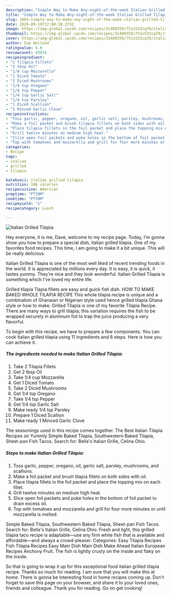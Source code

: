 ```yaml
---
description: "Simple Way to Make Any-night-of-the-week Italian Grilled Tilapia"
title: "Simple Way to Make Any-night-of-the-week Italian Grilled Tilapia"
slug: 1865-simple-way-to-make-any-night-of-the-week-italian-grilled-tilapia
date: 2020-09-19T22:00:28.273Z
image: https://img-global.cpcdn.com/recipes/31408359/751x532cq70/italian-grilled-tilapia-recipe-main-photo.jpg
thumbnail: https://img-global.cpcdn.com/recipes/31408359/751x532cq70/italian-grilled-tilapia-recipe-main-photo.jpg
cover: https://img-global.cpcdn.com/recipes/31408359/751x532cq70/italian-grilled-tilapia-recipe-main-photo.jpg
author: Sue Holland
ratingvalue: 4.8
reviewcount: 43834
recipeingredient:
- "2 Tilapia Fillets"
- "2 tbsp Oil"
- "1/4 cup Mozzarella"
- "1 Diced Tomato"
- "2 Diced Mushrooms"
- "1/4 tsp Oregano"
- "1/4 tsp Pepper"
- "1/4 tsp Garlic Salt"
- "1/4 tsp Parsley"
- "1 Diced Scallion"
- "1 Minced Garlic Clove"
recipeinstructions:
- "Toss garlic, pepper, oregano, oil, garlic salt, parsley, mushrooms, and scallions."
- "Make a foil packet and brush tilapia fillets on both sides with oil."
- "Place tilapia fillets in the foil packet and place the topping mix on each fillet."
- "Grill twelve minutes on medium high heat."
- "Slice open foil packets and poke holes in the bottom of foil packet to drain excess oil."
- "Top with tomatoes and mozzarella and grill for four more minutes or until mozzarella is melted."
categories:
- Recipe
tags:
- italian
- grilled
- tilapia

katakunci: italian grilled tilapia 
nutrition: 186 calories
recipecuisine: American
preptime: "PT39M"
cooktime: "PT39M"
recipeyield: "1"
recipecategory: Lunch

---
```



![Italian Grilled Tilapia](https://img-global.cpcdn.com/recipes/31408359/751x532cq70/italian-grilled-tilapia-recipe-main-photo.jpg)

Hey everyone, it is me, Dave, welcome to my recipe page. Today, I'm gonna show you how to prepare a special dish, italian grilled tilapia. One of my favorites food recipes. This time, I am going to make it a bit unique. This will be really delicious.

Italian Grilled Tilapia is one of the most well liked of recent trending foods in the world. It is appreciated by millions every day. It is easy, it is quick, it tastes yummy. They're nice and they look wonderful. Italian Grilled Tilapia is something which I've loved my entire life.

Grilled tilapia Tlapia fillets are easy and guick fish dish. HOW TO MAKE BAKED WHOLE TILAPIA RECIPE This whole tilapia recipe is unique and a combination of Ghanaian or Nigerian style used hence grilled tilapia Ghana style or how to make. Grilled Tilapia is one of my favorite Tilapia Recipe. There are many ways to grill tilapia; this variation requires the fish to be wrapped securely in aluminum foil to trap the juice producing a very flavorful.


To begin with this recipe, we have to prepare a few components. You can cook italian grilled tilapia using 11 ingredients and 6 steps. Here is how you can achieve it.

<!--inarticleads1-->

##### The ingredients needed to make Italian Grilled Tilapia:

1. Take 2 Tilapia Fillets
1. Get 2 tbsp Oil
1. Take 1/4 cup Mozzarella
1. Get 1 Diced Tomato
1. Take 2 Diced Mushrooms
1. Get 1/4 tsp Oregano
1. Take 1/4 tsp Pepper
1. Get 1/4 tsp Garlic Salt
1. Make ready 1/4 tsp Parsley
1. Prepare 1 Diced Scallion
1. Make ready 1 Minced Garlic Clove


The seasonings used in this recipe comes together. The Best Italian Tilapia Recipes on Yummly Simple Baked Tilapia, Southwestern Baked Tilapia, Sheet-pan Fish Tacos. Search for: Bella&#39;s Italian Grille, Celina Ohio. 

<!--inarticleads2-->

##### Steps to make Italian Grilled Tilapia:

1. Toss garlic, pepper, oregano, oil, garlic salt, parsley, mushrooms, and scallions.
1. Make a foil packet and brush tilapia fillets on both sides with oil.
1. Place tilapia fillets in the foil packet and place the topping mix on each fillet.
1. Grill twelve minutes on medium high heat.
1. Slice open foil packets and poke holes in the bottom of foil packet to drain excess oil.
1. Top with tomatoes and mozzarella and grill for four more minutes or until mozzarella is melted.


Simple Baked Tilapia, Southwestern Baked Tilapia, Sheet-pan Fish Tacos. Search for: Bella&#39;s Italian Grille, Celina Ohio. Fresh and light, this grilled tilapia taco recipe is adaptable—use any firm white fish that is available and affordable—and always a crowd-pleaser. Categories: Easy Tilapia Recipes Fish Tilapia Recipes Easy Main Dish Main Dish Make Ahead Italian European Recipes Anchovy Fruit. The fish is lightly crusty on the inside and flaky on the inside. 

So that is going to wrap it up for this exceptional food italian grilled tilapia recipe. Thanks so much for reading. I am sure that you will make this at home. There is gonna be interesting food in home recipes coming up. Don't forget to save this page on your browser, and share it to your loved ones, friends and colleague. Thank you for reading. Go on get cooking!
